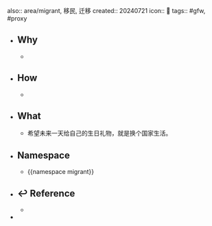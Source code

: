 also:: area/migrant, 移民, 迁移
created:: 20240721 
icon:: 📄
tags:: #gfw, #proxy

- ## Why
  -
- ## How
  -
- ## What
  - 希望未来一天给自己的生日礼物，就是换个国家生活。
- ## Namespace
  - {{namespace migrant}}
- ## ↩ Reference
  -
-